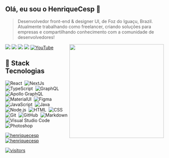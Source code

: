 ## Olá, eu sou o HenriqueCesp 👾

> Desenvolvedor front-end & designer UI, de Foz do Iguaçu, Brazil. Atualmente trabalhando como freelancer, criando soluções para empresas e compartilhando conhecimento com a comunidade de desenvolvedores!

<img width="300" src="https://lh4.googleusercontent.com/-xdGTklY01qA/UiF8b20d2-I/AAAAAAAAdKM/5yw8RNCw3TM/w400-h300-no/cafe-quentinho.gif" align="right">

<p>
 <a href="https://linkedin.com/in/henriquecesp"><img src="https://img.shields.io/badge/-HenriqueCesp-0077B5?style=flat&logo=Linkedin&logoColor=white"/></a>
 <a href="mailto:henriquecesps4@gmail.com"><img src="https://img.shields.io/badge/-henriquecesps4@gmail.com-D14836?style=flat&logo=Gmail&logoColor=white"/></a>
 <a href="https://instagram.com/cesphenrique"><img src="https://img.shields.io/badge/-@cesphenrique-E4405F?style=flat&logo=Instagram&logoColor=white"/></a>
 <a href="https://dev.to/henriquecesp"><img src="https://img.shields.io/badge/-henriquecesp-0D1117?style=flat&logo=dev.to&logoColor=white"/></a>
 <a href="https://www.youtube.com/channel/UCokKk0O5EhS9hRcTNm__bYg"><img src='https://img.shields.io/badge/-@CespDev-FF0000?style=flat&logo=Youtube&logoColor=white'  alt='YouTube'/></a>
</p>

 ## 🚀 Stack Tecnologias

![React](https://img.shields.io/badge/-React-0D1117?style=flat&logo=react)&nbsp;
![NextJs](https://img.shields.io/badge/-Next.js-0D1117?style=flat&logo=next.js)&nbsp;
![TypeScript](https://img.shields.io/badge/-TypeScript-0D1117?style=flat&logo=TypeScript)&nbsp;
![GraphQL](https://img.shields.io/badge/-GraphQL-0D1117?style=flat&logo=graphql)&nbsp;
![Apollo GraphQL](https://img.shields.io/badge/-Apollo%20GraphQL-0D1117?style=flat&logo=graphql)&nbsp;
![MaterialUI](https://img.shields.io/badge/-Material%20UI-0D1117?style=flat&logo=material-ui)&nbsp;
![Figma](https://img.shields.io/badge/-Figma-0D1117?style=flat&logo=figma)&nbsp;
![JavaScript](https://img.shields.io/badge/-JavaScript-0D1117?style=flat&logo=javascript)&nbsp;
![Java](https://img.shields.io/badge/-Java-0D1117?style=flat&logo=Java&logoColor=FFA518)&nbsp;
![Node.js](https://img.shields.io/badge/-Node.js-0D1117?style=flat&logo=node.js)&nbsp;
![HTML](https://img.shields.io/badge/-HTML-0D1117?style=flat&logo=HTML5)&nbsp;
![CSS](https://img.shields.io/badge/-CSS-0D1117?style=flat&logo=CSS3&logoColor=1572B6)&nbsp;
![Git](https://img.shields.io/badge/-Git-0D1117?style=flat&logo=git)&nbsp;
![GitHub](https://img.shields.io/badge/-GitHub-0D1117?style=flat&logo=github)&nbsp;
![Markdown](https://img.shields.io/badge/-Markdown-0D1117?style=flat&logo=markdown)\
![Visual Studio Code](https://img.shields.io/badge/-Visual%20Studio%20Code-0D1117?style=flat&logo=visual-studio-code&logoColor=007ACC)&nbsp;
![Photoshop](https://img.shields.io/badge/-Photoshop-0D1117?style=flat&logo=adobe-photoshop)&nbsp;
 </p>

<p>
  <a href="https://github.com/henriquecesp">
    <img src="https://github-readme-stats.vercel.app/api?username=henriquecesp&show_icons=true&theme=dracula&locale=en&include_all_commits=true&count_private=true" alt="henriquecesp" />
  </a>
  <a href="https://github.com/henriquecesp">
     <img src="https://github-readme-streak-stats.herokuapp.com/?user=henriquecesp&theme=dracula" alt="henriquecesp" />
  </a>
</p>

[![visitors](https://visitor-badge.laobi.icu/badge?page_id=henriquecesp.visitor-badge)](https://github.com/henriquecesp)
